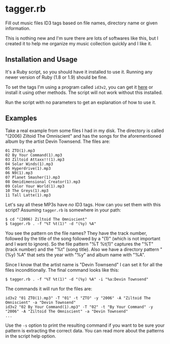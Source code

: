 tagger.rb
============

Fill out music files ID3 tags based on file names, directory name or given information.

This is nothing new and I'm sure there are lots of softwares like this, but I created it to help me organize my music collection quickly and I like it.

## Installation and Usage

It's a Ruby script, so you should have it installed to use it. Running any newer version of Ruby (1.8 or 1.9) should be fine.

To set the tags I'm using a program called `id3v2`, you can get it [here](http://id3v2.sourceforge.net/) or install it using other methods. The script will not work without this installed.

Run the script with no parameters to get an explanation of how to use it.

## Examples

Take a real example from some files I had in my disk. The directory is called "(2006) Ziltoid The Omniscient" and has the songs for the aforementioned album by the artist Devin Townsend. The files are:

	01 ZTO(1).mp3
	02 By Your Command(1).mp3
	03 Ziltoid Attaxx!!(1).mp3
	04 Solar Winds(1).mp3
	05 Hyperdrive(1).mp3
	06 N9(1).mp3
	07 Planet Smasher(1).mp3
	08 Omnidimensional Creator(1).mp3
	09 Color Your World(1).mp3
	10 The Greys(1).mp3
	11 Tall Latte(1).mp3

Let's say all these MP3s have *no* ID3 tags. How can you set them with this script? Assuming `tagger.rb` is somewhere in your path:

    $ cd "(2006) Ziltoid The Omniscient"
    $ tagger.rb . -f "%T %t(1)" -d "(%y) %A"

You see the pattern on the file names? They have the track number, followed by the title of the song followed by a "(1)" (which is not important and I want to ignore). So the file pattern "%T %t(1)" captures the "%T" (track number) and the "%t" (song title). Also we have a directory pattern "(%y) %A" that sets the year with "%y" and album name with "%A".

Since I know that the artist name is "Devin Townsend" I can set it for all the files inconditionally. The final command looks like this:

    $ tagger.rb . -f "%T %t(1)" -d "(%y) %A" -i "%a:Devin Townsend"

The commands it will run for the files are:

    id3v2 "01 ZTO(1).mp3" -T "01" -t "ZTO" -y "2006" -A "Ziltoid The Omniscient" -a "Devin Townsend"
    id3v2 "02 By Your Command(1).mp3" -T "02" -t "By Your Command" -y "2006" -A "Ziltoid The Omniscient" -a "Devin Townsend"
    ...

Use the `-s` option to print the resulting command if you want to be sure your pattern is extracting the correct data. You can read more about the patterns in the script help option.
